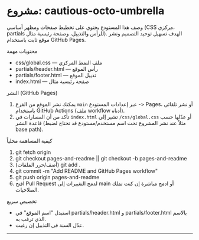 # مشروع: cautious-octo-umbrella

وصف
هذا المستودع يحتوي على تخطيط صفحات ومظهر أساسي (CSS مركزي، partials للرأس والتذييل، وصفحة رئيسية مثال). الهدف تسهيل توحيد التصميم ونشر موقع ثابت باستخدام GitHub Pages.

محتويات مهمة
- css/global.css — ملف النمط المركزي
- partials/header.html — رأس الموقع
- partials/footer.html — تذييل الموقع
- index.html — صفحة رئيسية مثال

النشر (GitHub Pages)
1. يمكنك نشر الموقع من الفرع `main` عبر إعدادات المستودع -> Pages، أو نشر تلقائي باستخدام GitHub Actions (ملف workflow أدناه).
2. تأكد من أن المسارات في `index.html` تشير إلى `/css/global.css` أو عدّلها حسب قاعدة النشر (مثلاً عند نشر المشروع تحت اسم مستخدم/مستودع قد تحتاج لضبط base path).

كيفية المساهمة محلياً
1) git fetch origin
2) git checkout pages-and-readme || git checkout -b pages-and-readme
3) (أضف/حرر الملفات) git add .
4) git commit -m "Add README and GitHub Pages workflow"
5) git push origin pages-and-readme
6) افتح Pull Request لدمج التغييرات إلى main أو ادمج مباشرة إن كنت تملك الصلاحيات.

تخصيص سريع
- استبدل "اسم الموقع" في partials/header.html و partials/footer.html بالاسم الذي ترغب به.
- عدّل السنة في التذييل إن رغبت.

---